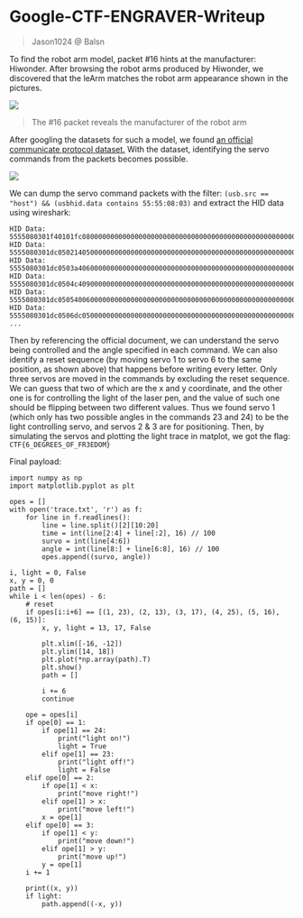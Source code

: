 # Google-CTF-ENGRAVER-Writeup
> Jason1024 @ Balsn

To find the robot arm model, packet #16 hints at the manufacturer: Hiwonder. After browsing the robot arms produced by Hiwonder, we discovered that the leArm matches the robot arm appearance shown in the pictures.

![](https://i.imgur.com/YlRMOAQ.png)
> The #16 packet reveals the manufacturer of the robot arm

After googling the datasets for such a model, we found [an official communicate protocol dataset.](https://drive.google.com/file/d/1Q4tfXqKED5C4j5z694H6Q5I2bnEpW_mQ/view?usp=sharing) With the dataset, identifying the servo commands from the packets becomes possible.

![](https://i.imgur.com/wK2bdrq.png)

We can dump the servo command packets with the filter: `(usb.src == "host") && (usbhid.data contains 55:55:08:03)` and extract the HID data using wireshark:

```
HID Data: 5555080301f40101fc080000000000000000000000000000000000000000000000000000…
HID Data: 5555080301dc050214050000000000000000000000000000000000000000000000000000…
HID Data: 5555080301dc0503a4060000000000000000000000000000000000000000000000000000…
HID Data: 5555080301dc0504c4090000000000000000000000000000000000000000000000000000…
HID Data: 5555080301dc050540060000000000000000000000000000000000000000000000000000…
HID Data: 5555080301dc0506dc050000000000000000000000000000000000000000000000000000…
...
```

Then by referencing the official document, we can understand the servo being controlled and the angle specified in each command. We can also identify a reset sequence (by moving servo 1 to servo 6 to the same position, as shown above) that happens before writing every letter. Only three servos are moved in the commands by excluding the reset sequence. We can guess that two of which are the x and y coordinate, and the other one is for controlling the light of the laser pen, and the value of such one should be flipping between two different values. Thus we found servo 1 (which only has two possible angles in the commands 23 and 24) to be the light controlling servo, and servos 2 & 3 are for positioning. Then, by simulating the servos and plotting the light trace in matplot, we got the flag: `CTF{6_DEGREES_OF_FR3EDOM}`


Final payload:

```python=
import numpy as np
import matplotlib.pyplot as plt

opes = []
with open('trace.txt', 'r') as f:
    for line in f.readlines():
        line = line.split()[2][10:20]
        time = int(line[2:4] + line[:2], 16) // 100
        survo = int(line[4:6])
        angle = int(line[8:] + line[6:8], 16) // 100
        opes.append((survo, angle))

i, light = 0, False
x, y = 0, 0
path = []
while i < len(opes) - 6:
    # reset
    if opes[i:i+6] == [(1, 23), (2, 13), (3, 17), (4, 25), (5, 16), (6, 15)]: 
        x, y, light = 13, 17, False

        plt.xlim([-16, -12])
        plt.ylim([14, 18])
        plt.plot(*np.array(path).T)
        plt.show()
        path = []

        i += 6
        continue

    ope = opes[i]
    if ope[0] == 1:
        if ope[1] == 24:
            print("light on!")
            light = True
        elif ope[1] == 23:
            print("light off!")
            light = False
    elif ope[0] == 2:
        if ope[1] < x:
            print("move right!")
        elif ope[1] > x:
            print("move left!")
        x = ope[1]
    elif ope[0] == 3:
        if ope[1] < y:
            print("move down!")
        elif ope[1] > y:
            print("move up!")
        y = ope[1]
    i += 1

    print((x, y))
    if light:
        path.append((-x, y))
```
